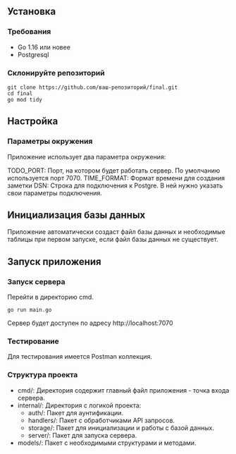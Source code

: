 ## Установка

### Требования

- Go 1.16 или новее
- Postgresql

### Склонируйте репозиторий

```
git clone https://github.com/ваш-репозиторий/final.git
cd final
go mod tidy
```

## Настройка
### Параметры окружения
Приложение использует два параметра окружения:

TODO_PORT: Порт, на котором будет работать сервер. По умолчанию используется порт 7070.
TIME_FORMAT: Формат времени для создания заметки
DSN: Строка для подключения к Postgre. В ней нужно указать свои параметры подключения.

## Инициализация базы данных

Приложение автоматически создаст файл базы данных и необходимые таблицы при первом запуске, если файл базы данных не существует.

## Запуск приложения
### Запуск сервера

Перейти в директорию cmd.

```
go run main.go
```
Сервер будет доступен по адресу http://localhost:7070

### Тестирование
Для тестирования имеется Postman коллекция.

### Структура проекта
- сmd/: Директория содержит главный файл приложения - точка входа сервера.
- internal/: Директория с логикой проекта:
    - auth/: Пакет для аунтификации.
    - handlers/: Пакет с обработчиками API запросов.
    - storage/: Пакет для инициализации и работы с базой данных.
    - server/: Пакет для запуска сервера.
- models/: Пакет с необходимыми структурами и методами.
